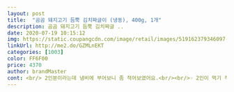 ```yaml
---
layout: post 
title:  "곰곰 돼지고기 듬뿍 김치짜글이 (냉동), 400g, 1개" 
description: 곰곰 돼지고기 듬뿍 김치짜글 ..
date: 2020-07-19 10:15:12 
img: https://static.coupangcdn.com/image/retail/images/519162379346097-d69bccae-370f-4ed7-9d72-3dedf1fb6d44.jpg 
linkUrl: http://me2.do/GZMLnEKT 
categories: [1003] 
color: FF6F00 
price: 4370 
author: brandMaster 
cont: <br/> 2인분이라는데 냄비에 부어보니 좀 적어보였어요.<br/><br/>☞ 2인이 먹기 적당한 양(물을 조금 더 부었을 때)<br/>☞ 국물 깊고 진한 맛<br/>☞ 김치, 고기 건더기양 보통<br/>☞ 텁텁하지 않고 깔끔한 국물<br/>✔︎맛<br/>가끔씩 김치짜글이 생각 날때마다 끓여먹을 것 같아서 자주 찾게될 것 같아요!<br/>간을 보니 간간해서 물 더 넣고 끓이다보니 다른 반찬 차려서 먹으면 충분히 2인이 부족하지 않게 먹을 수 있을 것 같아요.<br/><br/>고기도 은근 많이 들어있고 부드러워서 씹는맛도 좋았구요<br/>고기와 김치가 잘게 썷어져있어요 저는 그것도 좋았어요<br/>그러고 나서 든 생각은 만약에 물을 더 안넣고 그대로 끓였으면 좀 짰을것 같은... <br/>?<br/>근데 저는 좀 간간해서 물을 아주조금 더 넣어서 먹었어요<br/>날씨가 더워서 집에서 요리하기 너무 싫어요... <br/><br/>담아놨다가 버리는 일이 허다해서 자꾸 이렇게 즉석 간편 조리 식품을 찾게 되는데<br/>더워서 손 하나 까딱하기 싫을때 팔팔 끓여서 찬밥이랑 계란후라이랑 먹으면 매우 행복해질 것 같은 맛입니다.<br/><br/> 
---
```

 